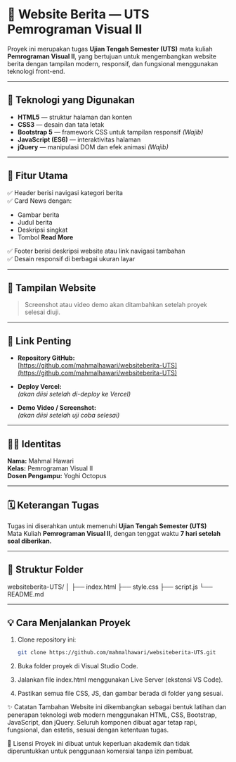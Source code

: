 # 📰 Website Berita — UTS Pemrograman Visual II

Proyek ini merupakan tugas **Ujian Tengah Semester (UTS)** mata kuliah **Pemrograman Visual II**, yang bertujuan untuk mengembangkan website berita dengan tampilan modern, responsif, dan fungsional menggunakan teknologi front-end.

---

## 🚀 Teknologi yang Digunakan
- **HTML5** — struktur halaman dan konten  
- **CSS3** — desain dan tata letak  
- **Bootstrap 5** — framework CSS untuk tampilan responsif *(Wajib)*  
- **JavaScript (ES6)** — interaktivitas halaman  
- **jQuery** — manipulasi DOM dan efek animasi *(Wajib)*  

---

## 🧩 Fitur Utama
✅ Header berisi navigasi kategori berita  
✅ Card News dengan:
- Gambar berita  
- Judul berita  
- Deskripsi singkat  
- Tombol **Read More**  

✅ Footer berisi deskripsi website atau link navigasi tambahan  
✅ Desain responsif di berbagai ukuran layar  

---

## 📸 Tampilan Website
> Screenshot atau video demo akan ditambahkan setelah proyek selesai diuji.

---

## 🔗 Link Penting
- **Repository GitHub:**  
  [https://github.com/mahmalhawari/websiteberita-UTS](https://github.com/mahmalhawari/websiteberita-UTS)  

- **Deploy Vercel:**  
  *(akan diisi setelah di-deploy ke Vercel)*  

- **Demo Video / Screenshot:**  
  *(akan diisi setelah uji coba selesai)*  

---

## 👨‍💻 Identitas 
**Nama:** Mahmal Hawari  
**Kelas:** Pemrograman Visual II  
**Dosen Pengampu:** Yoghi Octopus  

---

## 🗓️ Keterangan Tugas
Tugas ini diserahkan untuk memenuhi **Ujian Tengah Semester (UTS)**  
Mata Kuliah **Pemrograman Visual II**, dengan tenggat waktu **7 hari setelah soal diberikan.**

---

## 📂 Struktur Folder
websiteberita-UTS/
│
├── index.html
├── style.css
├── script.js
└── README.md

---

## 💡 Cara Menjalankan Proyek
1. Clone repository ini:  
   ```bash
   git clone https://github.com/mahmalhawari/websiteberita-UTS.git
   
2. Buka folder proyek di Visual Studio Code.

3. Jalankan file index.html menggunakan Live Server (ekstensi VS Code).

4. Pastikan semua file CSS, JS, dan gambar berada di folder yang sesuai.

✨ Catatan Tambahan
Website ini dikembangkan sebagai bentuk latihan dan penerapan teknologi web modern menggunakan HTML, CSS, Bootstrap, JavaScript, dan jQuery.
Seluruh komponen dibuat agar tetap rapi, fungsional, dan estetis, sesuai dengan ketentuan tugas.

📢 Lisensi
Proyek ini dibuat untuk keperluan akademik dan tidak diperuntukkan untuk penggunaan komersial tanpa izin pembuat.

